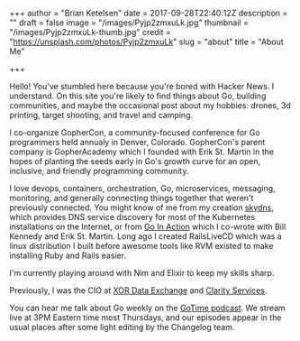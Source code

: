 +++
author = "Brian Ketelsen"
date = 2017-09-28T22:40:12Z
description = ""
draft = false
image = "/images/Pyjp2zmxuLk.jpg"
thumbnail = "/images/Pyjp2zmxuLk-thumb.jpg"
credit = "https://unsplash.com/photos/Pyjp2zmxuLk"
slug = "about"
title = "About Me"

+++

Hello! You've stumbled here because you're bored with Hacker News.  I understand.  On this site you're likely to find things about Go, building communities, and maybe the occasional post about my hobbies: drones, 3d printing, target shooting, and travel and camping.
<!--more-->
I co-organize GopherCon, a community-focused conference for Go programmers held annualy in Denver, Colorado.  GopherCon's parent company is GopherAcademy which I founded with Erik St. Martin in the hopes of planting the seeds early in Go's growth curve for an open, inclusive, and friendly programming community.  

I love devops, containers, orchestration, Go, microservices, messaging, monitoring, and generally connecting things together that weren't previously connected.  You might know of me from my creation [skydns](https://github.com/skynetservices/skydns), which provides DNS service discovery for most of the Kubernetes installations on the Internet, or from [Go In Action](https://www.manning.com/books/go-in-action) which I co-wrote with Bill Kennedy and Erik St. Martin. Long ago I created RailsLiveCD which was a linux distribution I built before awesome tools like RVM existed to make installing Ruby and Rails easier.

I'm currently playing around with Nim and Elixir to keep my skills sharp.

Previously, I was the CIO at [XOR Data Exchange](https://xor.exchange) and [Clarity Services](https://www.clarityservices.com).

You can hear me talk about Go weekly on the [GoTime podcast](http://gotime.fm).  We stream live at 3PM Eastern time most Thursdays, and our episodes appear in the usual places after some light editing by the Changelog team.